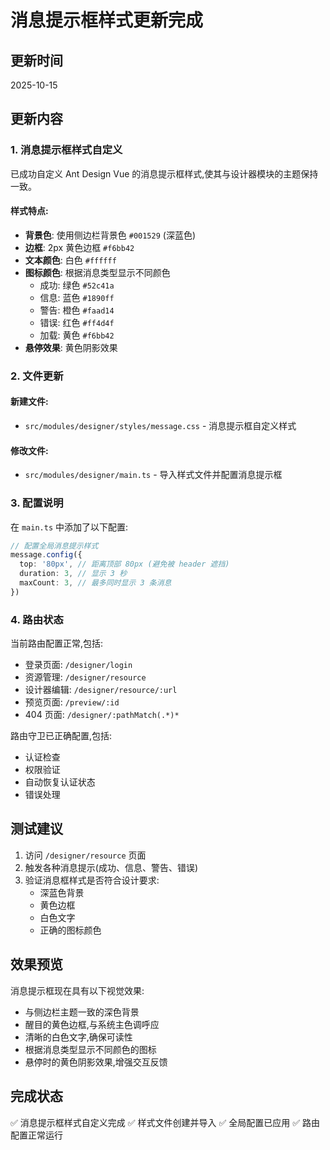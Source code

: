 # 消息提示框样式更新完成

## 更新时间

2025-10-15

## 更新内容

### 1. 消息提示框样式自定义

已成功自定义 Ant Design Vue 的消息提示框样式,使其与设计器模块的主题保持一致。

#### 样式特点:

- **背景色**: 使用侧边栏背景色 `#001529` (深蓝色)
- **边框**: 2px 黄色边框 `#f6bb42`
- **文本颜色**: 白色 `#ffffff`
- **图标颜色**: 根据消息类型显示不同颜色
  - 成功: 绿色 `#52c41a`
  - 信息: 蓝色 `#1890ff`
  - 警告: 橙色 `#faad14`
  - 错误: 红色 `#ff4d4f`
  - 加载: 黄色 `#f6bb42`
- **悬停效果**: 黄色阴影效果

### 2. 文件更新

#### 新建文件:

- `src/modules/designer/styles/message.css` - 消息提示框自定义样式

#### 修改文件:

- `src/modules/designer/main.ts` - 导入样式文件并配置消息提示框

### 3. 配置说明

在 `main.ts` 中添加了以下配置:

```typescript
// 配置全局消息提示样式
message.config({
  top: '80px', // 距离顶部 80px (避免被 header 遮挡)
  duration: 3, // 显示 3 秒
  maxCount: 3, // 最多同时显示 3 条消息
})
```

### 4. 路由状态

当前路由配置正常,包括:

- 登录页面: `/designer/login`
- 资源管理: `/designer/resource`
- 设计器编辑: `/designer/resource/:url`
- 预览页面: `/preview/:id`
- 404 页面: `/designer/:pathMatch(.*)*`

路由守卫已正确配置,包括:

- 认证检查
- 权限验证
- 自动恢复认证状态
- 错误处理

## 测试建议

1. 访问 `/designer/resource` 页面
2. 触发各种消息提示(成功、信息、警告、错误)
3. 验证消息框样式是否符合设计要求:
   - 深蓝色背景
   - 黄色边框
   - 白色文字
   - 正确的图标颜色

## 效果预览

消息提示框现在具有以下视觉效果:

- 与侧边栏主题一致的深色背景
- 醒目的黄色边框,与系统主色调呼应
- 清晰的白色文字,确保可读性
- 根据消息类型显示不同颜色的图标
- 悬停时的黄色阴影效果,增强交互反馈

## 完成状态

✅ 消息提示框样式自定义完成
✅ 样式文件创建并导入
✅ 全局配置已应用
✅ 路由配置正常运行
